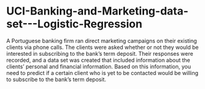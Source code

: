 # UCI-Banking-and-Marketing-data-set---Logistic-Regression


A Portuguese banking firm ran direct marketing campaigns on their existing clients via phone calls. The clients were asked whether or not they would be interested in subscribing to the bank’s term deposit. Their responses were recorded, and a data set was created that included information about the clients’ personal and financial information.
Based on this information, you need to predict if a certain client who is yet to be contacted would be willing to subscribe to the bank’s term deposit.
